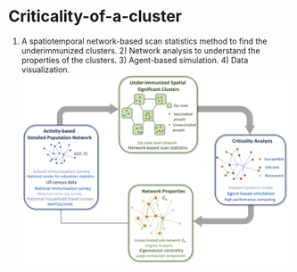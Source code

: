 # Criticality-of-a-cluster
1) A spatiotemporal network-based scan statistics method to find the underimmunized clusters. 2) Network analysis to understand the properties of the clusters. 3) Agent-based simulation. 4) Data visualization.
![all text](Cluster_persontrait_file/framework-3.png)
